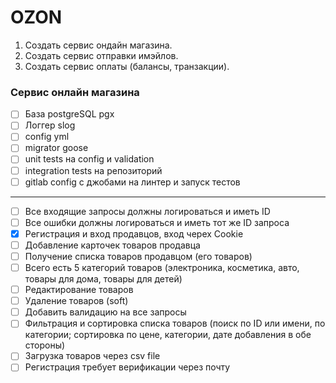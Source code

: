 # OZON 

1. Создать сервис ондайн магазина.
2. Создать сервис отправки имэйлов.
3. Создать сервис оплаты (балансы, транзакции).

### Сервис онлайн магазина

- [ ] База postgreSQL pgx
- [ ] Логгер slog
- [ ] config yml
- [ ] migrator goose
- [ ] unit tests на config и validation
- [ ] integration tests на репозиторий
- [ ] gitlab config с джобами на линтер и запуск тестов
___________________
- [ ] Все входящие запросы должны логироваться и иметь ID
- [ ] Все ошибки должны логироваться и иметь тот же ID запроса
- [X] Регистрация и вход продавцов, вход черех Cookie
- [ ] Добавление карточек товаров продавца
- [ ] Получение списка товаров продавцом (его товаров)
- [ ] Всего есть 5 категорий товаров (электроника, косметика, авто, товары для дома, товары для детей)
- [ ] Редактирование товаров
- [ ] Удаление товаров (soft)
- [ ] Добавить валидацию на все запросы
- [ ] Фильтрация и сортировка списка товаров (поиск по ID или имени, по категории; сортировка по цене, категории, дате добавления в обе стороны)
- [ ] Загрузка товаров через csv file
- [ ] Регистрация требует верификации через почту
